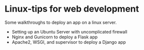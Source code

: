 # Linux-tips for web development
Some walkthroughs to deploy an app on a linux server. 
- Setting up an Ubuntu Server with uncomplicated firewall
- Nginx and Gunicorn to deploy a Flask app
- Apache2, WSGI, and supervisor to deploy a Django app

